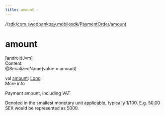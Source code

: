 ```yaml
---
title: amount -
---
```

//[sdk](../../../index)/[com.swedbankpay.mobilesdk](../index)/[PaymentOrder](index)/[amount](amount)



# amount  
[androidJvm]  
Content  
@SerializedName(value = amount)  
  
val [amount](amount): [Long](https://kotlinlang.org/api/latest/jvm/stdlib/kotlin/-long/index.html)  
More info  


Payment amount, including VAT



Denoted in the smallest monetary unit applicable, typically 1/100. E.g. 50.00 SEK would be represented as 5000.

  



